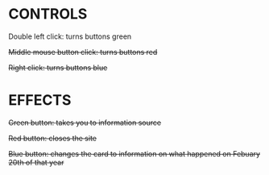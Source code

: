 # CONTROLS
Double left click: turns buttons green

~~Middle mouse button click: turns buttons red~~

~~Right click: turns buttons blue~~

# EFFECTS
~~Green button: takes you to information source~~

~~Red button: closes the site~~

~~Blue button: changes the card to information on what happened on Febuary 20th of that year~~
